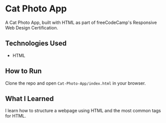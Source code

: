 # Cat Photo App
A Cat Photo App, built with HTML as part of freeCodeCamp's Responsive Web Design Certification.

## Technologies Used
- HTML

## How to Run
Clone the repo and open `Cat-Photo-App/index.html` in your browser.

## What I Learned
I learn how to structure a webpage using HTML and the most common tags for HTML.
